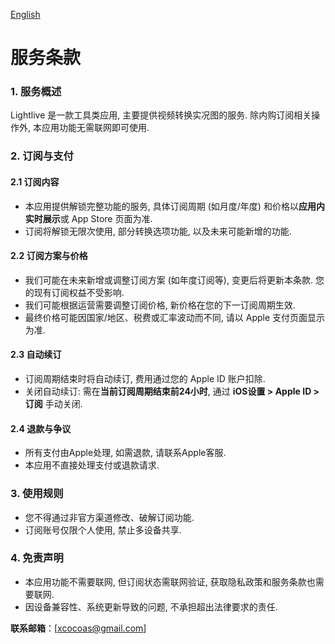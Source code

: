 
[English](/service/lightlive/?lang=en)

# 服务条款

### **1. 服务概述**

Lightlive 是一款工具类应用, 主要提供视频转换实况图的服务. 除内购订阅相关操作外, 本应用功能无需联网即可使用.

### **2. 订阅与支付**

#### 2.1 订阅内容
- 本应用提供解锁完整功能的服务, 具体订阅周期 (如月度/年度) 和价格以**应用内实时展示**或 App Store 页面为准.
- 订阅将解锁无限次使用, 部分转换选项功能, 以及未来可能新增的功能.

#### 2.2 订阅方案与价格
- 我们可能在未来新增或调整订阅方案 (如年度订阅等), 变更后将更新本条款. 您的现有订阅权益不受影响.
- 我们可能根据运营需要调整订阅价格, 新价格在您的下一订阅周期生效.
- 最终价格可能因国家/地区、税费或汇率波动而不同, 请以 Apple 支付页面显示为准.

#### 2.3 自动续订
- 订阅周期结束时将自动续订, 费用通过您的 Apple ID 账户扣除.
- 关闭自动续订: 需在**当前订阅周期结束前24小时**, 通过 **iOS设置 > Apple ID > 订阅** 手动关闭.

#### 2.4 退款与争议
- 所有支付由Apple处理, 如需退款, 请联系Apple客服.
- 本应用不直接处理支付或退款请求.

### **3. 使用规则**
- 您不得通过非官方渠道修改、破解订阅功能.
- 订阅账号仅限个人使用, 禁止多设备共享.

### **4. 免责声明**
- 本应用功能不需要联网, 但订阅状态需联网验证, 获取隐私政策和服务条款也需要联网.
- 因设备兼容性、系统更新导致的问题, 不承担超出法律要求的责任.

**联系邮箱**：[xcocoas@gmail.com]




